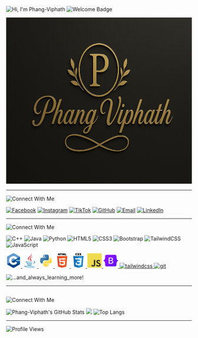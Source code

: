 <img src="https://img.shields.io/badge/👋_Hi,_I'm_Phang--Viphath_😊-14b8a6?style=for-the-badge&logoColor=white" alt="Hi, I'm Phang-Viphath" width="400" height="50">

<img src="https://img.shields.io/badge/Welcome%20to%20my%20GitHub!-I'm%20a%20passionate%20developer%20who%20loves%20building%20clean,%20modern,%20and%20responsive%20web%20applications.%20Always%20exploring%20new%20tools%20and%20improving%20my%20skills.%20🚀-green?style=for-the-badge" alt="Welcome Badge" width="1200" height="40">

<p align="center">
  <img src="https://github.com/Phang-Viphath/Phang-Viphath/blob/main/Logo_Me1.png" alt="Phang Viphath Logo" width="1200" height="450"/>
</p>

---

<img src="https://img.shields.io/badge/🌐_Connect_With_Me-1E40AF?style=for-the-badge&logoColor=white" alt="Connect With Me" width="250" height="30">

[![Facebook](https://img.shields.io/badge/Facebook-%231877F2.svg?style=for-the-badge&logo=Facebook&logoColor=white)](https://www.facebook.com/phea.viphat)
[![Instagram](https://img.shields.io/badge/Instagram-%23E4405F.svg?style=for-the-badge&logo=Instagram&logoColor=white)](https://www.instagram.com/oun30446)
[![TikTok](https://img.shields.io/badge/TikTok-%23000000.svg?style=for-the-badge&logo=TikTok&logoColor=white)](https://www.tiktok.com/@phathtech)
[![GitHub](https://img.shields.io/badge/GitHub-%23121011.svg?style=for-the-badge&logo=github&logoColor=white)](https://github.com/Phang-Viphath)
[![Email](https://img.shields.io/badge/Email-%23D14836.svg?style=for-the-badge&logo=gmail&logoColor=white)](mailto:your-email@example.com)
[![LinkedIn](https://img.shields.io/badge/LinkedIn-%230077B5.svg?style=for-the-badge&logo=linkedin&logoColor=white)](https://www.linkedin.com/in/your-linkedin-username)

---

<img src="https://img.shields.io/badge/💻_Tech_Stack-9B4D96?style=for-the-badge&logoColor=white" alt="Connect With Me" width="250" height="30">

![C++](https://img.shields.io/badge/C++-%2300599C.svg?style=for-the-badge&logo=c%2B%2B&logoColor=white)
![Java](https://img.shields.io/badge/Java-%23ED8B00.svg?style=for-the-badge&logo=openjdk&logoColor=white)
![Python](https://img.shields.io/badge/Python-3670A0?style=for-the-badge&logo=python&logoColor=ffdd54)
![HTML5](https://img.shields.io/badge/HTML5-%23E34F26.svg?style=for-the-badge&logo=html5&logoColor=white)
![CSS3](https://img.shields.io/badge/CSS3-%231572B6.svg?style=for-the-badge&logo=css3&logoColor=white)
![Bootstrap](https://img.shields.io/badge/Bootstrap-%238511FA.svg?style=for-the-badge&logo=bootstrap&logoColor=white)
![TailwindCSS](https://img.shields.io/badge/TailwindCSS-%2338B2AC.svg?style=for-the-badge&logo=tailwind-css&logoColor=white)
![JavaScript](https://img.shields.io/badge/JavaScript-%23323330.svg?style=for-the-badge&logo=javascript&logoColor=%23F7DF1E)

<p align="left"> 
  <a href="https://www.w3schools.com/cpp/" target="_blank" rel="noreferrer"> 
    <img src="https://raw.githubusercontent.com/devicons/devicon/master/icons/cplusplus/cplusplus-original.svg" alt="cplusplus" width="40" height="40" /> 
  </a> 
  <a href="https://www.java.com" target="_blank" rel="noreferrer"> 
    <img src="https://raw.githubusercontent.com/devicons/devicon/master/icons/java/java-original.svg" alt="java" width="40" height="40" /> 
  </a> 
  <a href="https://www.python.org" target="_blank" rel="noreferrer">
    <img src="https://raw.githubusercontent.com/devicons/devicon/master/icons/python/python-original.svg" alt="python" width="40" height="40" /> 
  </a>
  <a href="https://www.w3.org/html/" target="_blank" rel="noreferrer">
    <img src="https://raw.githubusercontent.com/devicons/devicon/master/icons/html5/html5-original-wordmark.svg" alt="html5" width="40" height="40" /> 
  </a> 
  <a href="https://www.w3schools.com/css/" target="_blank" rel="noreferrer"> 
    <img src="https://raw.githubusercontent.com/devicons/devicon/master/icons/css3/css3-original-wordmark.svg" alt="css3" width="40" height="40" /> 
  </a> 
  <a href="https://developer.mozilla.org/en-US/docs/Web/JavaScript" target="_blank" rel="noreferrer"> 
    <img src="https://raw.githubusercontent.com/devicons/devicon/master/icons/javascript/javascript-original.svg" alt="javascript" width="40" height="40" /> 
  </a>
  <a href="https://getbootstrap.com/" target="_blank" rel="noreferrer">
    <img src="https://raw.githubusercontent.com/devicons/devicon/master/icons/bootstrap/bootstrap-original.svg" alt="bootstrap" width="40" height="40" />
  </a>
  <a href="https://tailwindcss.com/" target="_blank" rel="noreferrer">
    <img src="https://www.vectorlogo.zone/logos/tailwindcss/tailwindcss-icon.svg" alt="tailwindcss" width="40" height="40" />
  </a>
  <a href="https://git-scm.com/" target="_blank" rel="noreferrer"> 
    <img src="https://www.vectorlogo.zone/logos/git-scm/git-scm-icon.svg" alt="git" width="40" height="40" /> 
  </a> 
</p>

![...and_always_learning_more!](https://img.shields.io/badge/...and_always_learning_more!-white?style=for-the-badge&labelColor=2d2d2d&color=32CD32)

---

## 
<img src="https://img.shields.io/badge/📊_GitHub_Stats-FFA500?style=for-the-badge&logoColor=white" alt="Connect With Me" width="250" height="30">

![Phang-Viphath's GitHub Stats](https://github-readme-stats.vercel.app/api?username=Phang-Viphath&hide_border=false&include_all_commits=true&count_private=true&title_color=00ffff&text_color=ffffff&icon_color=00ffff&bg_color=0d1117)
![](https://nirzak-streak-stats.vercel.app/?user=Phang-Viphath&theme=dark&hide_border=false)
![Top Langs](https://github-readme-stats.vercel.app/api/top-langs/?username=Phang-Viphath&theme=dark&hide_border=false&layout=compact)

---

<img src="https://komarev.com/ghpvc/?username=Phang-Viphath&color=brightgreen" alt="Profile Views" width="150" height="30">

<!-- Proudly created with GPRM ( https://gprm.itsvg.in ) -->
